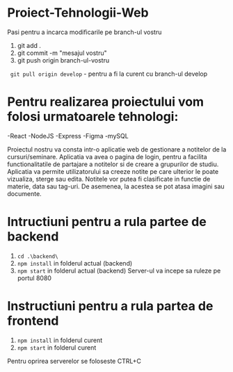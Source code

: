 # Proiect-Tehnologii-Web

Pasi pentru a incarca modificarile pe branch-ul vostru

1. git add .
2. git commit -m "mesajul vostru"
3. git push origin branch-ul-vostru

` git pull origin develop` - pentru a fi la curent cu branch-ul develop

# Pentru realizarea proiectului vom folosi urmatoarele tehnologi:

-React
-NodeJS
-Express
-Figma
-mySQL

Proiectul nostru va consta intr-o aplicatie web de gestionare a notitelor de la cursuri/seminare.
Aplicatia va avea o pagina de login, pentru a facilita functionalitatile de partajare a notitelor si de creare a grupurilor de studiu.
Aplicatia va permite utilizatorului sa creeze notite pe care ulterior le poate vizualiza, sterge sau edita.
Notitele vor putea fi clasificate in functie de materie, data sau tag-uri. De asemenea, la acestea se pot atasa imagini sau documente.

# Intructiuni pentru a rula partee de backend

1. `cd .\backend\`
2. `npm install` in folderul actual (backend)
3. `npm start` in folderul actual (backend)
   Server-ul va incepe sa ruleze pe portul 8080

# Instructiuni pentru a rula partea de frontend

1. `npm install` in folderul curent
2. `npm start` in folderul curent

Pentru oprirea serverelor se foloseste CTRL+C
